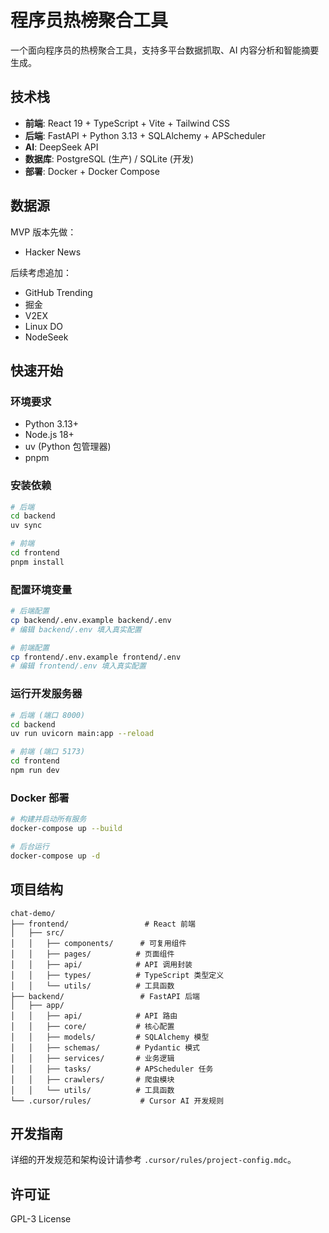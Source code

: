 # 程序员热榜聚合工具

一个面向程序员的热榜聚合工具，支持多平台数据抓取、AI 内容分析和智能摘要生成。

## 技术栈

- **前端**: React 19 + TypeScript + Vite + Tailwind CSS
- **后端**: FastAPI + Python 3.13 + SQLAlchemy + APScheduler
- **AI**: DeepSeek API
- **数据库**: PostgreSQL (生产) / SQLite (开发)
- **部署**: Docker + Docker Compose

## 数据源

MVP 版本先做：

- Hacker News

后续考虑追加：

- GitHub Trending
- 掘金
- V2EX
- Linux DO
- NodeSeek

## 快速开始

### 环境要求

- Python 3.13+
- Node.js 18+
- uv (Python 包管理器)
- pnpm

### 安装依赖

```bash
# 后端
cd backend
uv sync

# 前端
cd frontend
pnpm install
```

### 配置环境变量

```bash
# 后端配置
cp backend/.env.example backend/.env
# 编辑 backend/.env 填入真实配置

# 前端配置
cp frontend/.env.example frontend/.env
# 编辑 frontend/.env 填入真实配置
```

### 运行开发服务器

```bash
# 后端 (端口 8000)
cd backend
uv run uvicorn main:app --reload

# 前端 (端口 5173)
cd frontend
npm run dev
```

### Docker 部署

```bash
# 构建并启动所有服务
docker-compose up --build

# 后台运行
docker-compose up -d
```

## 项目结构

```
chat-demo/
├── frontend/                 # React 前端
│   ├── src/
│   │   ├── components/      # 可复用组件
│   │   ├── pages/          # 页面组件
│   │   ├── api/            # API 调用封装
│   │   ├── types/          # TypeScript 类型定义
│   │   └── utils/          # 工具函数
├── backend/                 # FastAPI 后端
│   ├── app/
│   │   ├── api/            # API 路由
│   │   ├── core/           # 核心配置
│   │   ├── models/         # SQLAlchemy 模型
│   │   ├── schemas/        # Pydantic 模式
│   │   ├── services/       # 业务逻辑
│   │   ├── tasks/          # APScheduler 任务
│   │   ├── crawlers/       # 爬虫模块
│   │   └── utils/          # 工具函数
└── .cursor/rules/           # Cursor AI 开发规则
```

## 开发指南

详细的开发规范和架构设计请参考 `.cursor/rules/project-config.mdc`。

## 许可证

GPL-3 License
